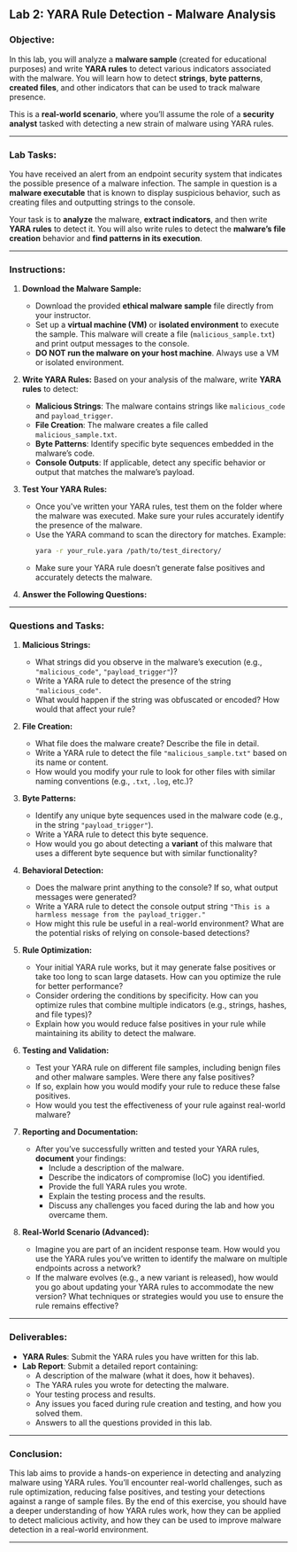 
## **Lab 2: YARA Rule Detection - Malware Analysis**

### **Objective:**
In this lab, you will analyze a **malware sample** (created for educational purposes) and write **YARA rules** to detect various indicators associated with the malware. You will learn how to detect **strings**, **byte patterns**, **created files**, and other indicators that can be used to track malware presence.

This is a **real-world scenario**, where you’ll assume the role of a **security analyst** tasked with detecting a new strain of malware using YARA rules.

---

### **Lab Tasks:**

You have received an alert from an endpoint security system that indicates the possible presence of a malware infection. The sample in question is a **malware executable** that is known to display suspicious behavior, such as creating files and outputting strings to the console.

Your task is to **analyze** the malware, **extract indicators**, and then write **YARA rules** to detect it. You will also write rules to detect the **malware’s file creation** behavior and **find patterns in its execution**.

---

### **Instructions:**

1. **Download the Malware Sample:**
   - Download the provided **ethical malware sample** file directly from your instructor.
   - Set up a **virtual machine (VM)** or **isolated environment** to execute the sample. This malware will create a file (`malicious_sample.txt`) and print output messages to the console.
   - **DO NOT run the malware on your host machine**. Always use a VM or isolated environment.

2. **Write YARA Rules:**
   Based on your analysis of the malware, write **YARA rules** to detect:
   - **Malicious Strings**: The malware contains strings like `malicious_code` and `payload_trigger`.
   - **File Creation**: The malware creates a file called `malicious_sample.txt`.
   - **Byte Patterns**: Identify specific byte sequences embedded in the malware’s code.
   - **Console Outputs**: If applicable, detect any specific behavior or output that matches the malware’s payload.

3. **Test Your YARA Rules:**
   - Once you've written your YARA rules, test them on the folder where the malware was executed. Make sure your rules accurately identify the presence of the malware.
   - Use the YARA command to scan the directory for matches. Example:
     ```bash
     yara -r your_rule.yara /path/to/test_directory/
     ```
   - Make sure your YARA rule doesn’t generate false positives and accurately detects the malware.

4. **Answer the Following Questions:**

---

### **Questions and Tasks:**

1. **Malicious Strings:**
   - What strings did you observe in the malware’s execution (e.g., `"malicious_code"`, `"payload_trigger"`)?
   - Write a YARA rule to detect the presence of the string `"malicious_code"`.
   - What would happen if the string was obfuscated or encoded? How would that affect your rule?

2. **File Creation:**
   - What file does the malware create? Describe the file in detail.
   - Write a YARA rule to detect the file `"malicious_sample.txt"` based on its name or content.
   - How would you modify your rule to look for other files with similar naming conventions (e.g., `.txt`, `.log`, etc.)?

3. **Byte Patterns:**
   - Identify any unique byte sequences used in the malware code (e.g., in the string `"payload_trigger"`).
   - Write a YARA rule to detect this byte sequence.
   - How would you go about detecting a **variant** of this malware that uses a different byte sequence but with similar functionality?

4. **Behavioral Detection:**
   - Does the malware print anything to the console? If so, what output messages were generated?
   - Write a YARA rule to detect the console output string `"This is a harmless message from the payload_trigger."`
   - How might this rule be useful in a real-world environment? What are the potential risks of relying on console-based detections?

5. **Rule Optimization:**
   - Your initial YARA rule works, but it may generate false positives or take too long to scan large datasets. How can you optimize the rule for better performance?
   - Consider ordering the conditions by specificity. How can you optimize rules that combine multiple indicators (e.g., strings, hashes, and file types)?
   - Explain how you would reduce false positives in your rule while maintaining its ability to detect the malware.

6. **Testing and Validation:**
   - Test your YARA rule on different file samples, including benign files and other malware samples. Were there any false positives?
   - If so, explain how you would modify your rule to reduce these false positives.
   - How would you test the effectiveness of your rule against real-world malware?

7. **Reporting and Documentation:**
   - After you’ve successfully written and tested your YARA rules, **document** your findings:
     - Include a description of the malware.
     - Describe the indicators of compromise (IoC) you identified.
     - Provide the full YARA rules you wrote.
     - Explain the testing process and the results.
     - Discuss any challenges you faced during the lab and how you overcame them.

8. **Real-World Scenario (Advanced):**
   - Imagine you are part of an incident response team. How would you use the YARA rules you’ve written to identify the malware on multiple endpoints across a network?
   - If the malware evolves (e.g., a new variant is released), how would you go about updating your YARA rules to accommodate the new version? What techniques or strategies would you use to ensure the rule remains effective?

---

### **Deliverables:**
- **YARA Rules**: Submit the YARA rules you have written for this lab.
- **Lab Report**: Submit a detailed report containing:
  - A description of the malware (what it does, how it behaves).
  - The YARA rules you wrote for detecting the malware.
  - Your testing process and results.
  - Any issues you faced during rule creation and testing, and how you solved them.
  - Answers to all the questions provided in this lab.

---

### **Conclusion:**

This lab aims to provide a hands-on experience in detecting and analyzing malware using YARA rules. You’ll encounter real-world challenges, such as rule optimization, reducing false positives, and testing your detections against a range of sample files. By the end of this exercise, you should have a deeper understanding of how YARA rules work, how they can be applied to detect malicious activity, and how they can be used to improve malware detection in a real-world environment.

---